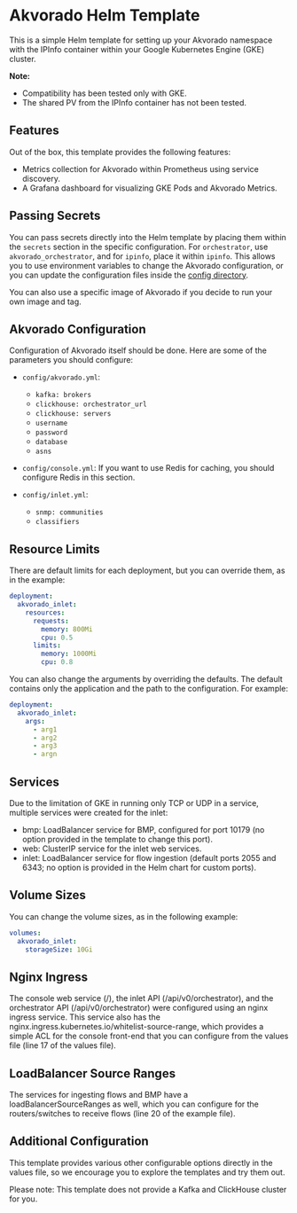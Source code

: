 # Akvorado Helm Template

This is a simple Helm template for setting up your Akvorado namespace with the IPInfo container within your Google Kubernetes Engine (GKE) cluster.

**Note:**
- Compatibility has been tested only with GKE.
- The shared PV from the IPInfo container has not been tested.

## Features

Out of the box, this template provides the following features:

- Metrics collection for Akvorado within Prometheus using service discovery.
- A Grafana dashboard for visualizing GKE Pods and Akvorado Metrics.

## Passing Secrets

You can pass secrets directly into the Helm template by placing them within the `secrets` section in the specific configuration. For `orchestrator`, use `akvorado_orchestrator`, and for `ipinfo`, place it within `ipinfo`. This allows you to use environment variables to change the Akvorado configuration, or you can update the configuration files inside the [config directory](config/).

You can also use a specific image of Akvorado if you decide to run your own image and tag.

## Akvorado Configuration

Configuration of Akvorado itself should be done. Here are some of the parameters you should configure:

- `config/akvorado.yml`:
  - `kafka: brokers`
  - `clickhouse: orchestrator_url`
  - `clickhouse: servers`
  - `username`
  - `password`
  - `database`
  - `asns`

- `config/console.yml`: If you want to use Redis for caching, you should configure Redis in this section.

- `config/inlet.yml`:
  - `snmp: communities`
  - `classifiers`

## Resource Limits

There are default limits for each deployment, but you can override them, as in the example:

```yaml
deployment:
  akvorado_inlet:
    resources:
      requests:
        memory: 800Mi
        cpu: 0.5
      limits:
        memory: 1000Mi
        cpu: 0.8
```

You can also change the arguments by overriding the defaults. The default contains only the application and the path to the configuration. For example:

```yaml
deployment:
  akvorado_inlet:
    args:
      - arg1
      - arg2
      - arg3
      - argn
```

## Services

Due to the limitation of GKE in running only TCP or UDP in a service, multiple services were created for the inlet:

- bmp: LoadBalancer service for BMP, configured for port 10179 (no option provided in the template to change this port).
- web: ClusterIP service for the inlet web services.
- inlet: LoadBalancer service for flow ingestion (default ports 2055 and 6343; no option is provided in the Helm chart for custom ports).

## Volume Sizes

You can change the volume sizes, as in the following example:
```yaml
volumes:
  akvorado_inlet:
    storageSize: 10Gi
```

## Nginx Ingress

The console web service (/), the inlet API (/api/v0/orchestrator), and the orchestrator API (/api/v0/orchestrator) were configured using an nginx ingress service. This service also has the nginx.ingress.kubernetes.io/whitelist-source-range, which provides a simple ACL for the console front-end that you can configure from the values file (line 17 of the values file).

## LoadBalancer Source Ranges

The services for ingesting flows and BMP have a loadBalancerSourceRanges as well, which you can configure for the routers/switches to receive flows (line 20 of the example file).

## Additional Configuration

This template provides various other configurable options directly in the values file, so we encourage you to explore the templates and try them out.

Please note: This template does not provide a Kafka and ClickHouse cluster for you.